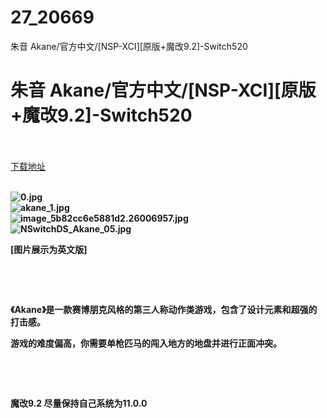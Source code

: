 # 27_20669
朱音 Akane/官方中文/[NSP-XCI][原版+魔改9.2]-Switch520
# 朱音 Akane/官方中文/[NSP-XCI][原版+魔改9.2]-Switch520
 <br/></br>
[下载地址](https://www.switch520.cc/article/20669 "下载地址")
<br/></br>

<p><strong><img title="0.jpg" src="https://www.switch520.cc/muke_img/2021_07_27_73abead2cedde.jpg" alt="0.jpg"></strong><br>
<strong><img title="akane_1.jpg" src="https://www.switch520.cc/muke_img/2021_07_27_e07d483e757fb.jpg" alt="akane_1.jpg"></strong><br>
<strong><img title="image_5b82cc6e5881d2.26006957.jpg" src="https://www.switch520.cc/muke_img/2021_07_27_9b8d4adbe0315.jpg" alt="image_5b82cc6e5881d2.26006957.jpg"></strong><br>
<strong><img title="NSwitchDS_Akane_05.jpg" src="https://www.switch520.cc/muke_img/2021_07_27_b4b2b71f49b42.jpg" alt="NSwitchDS_Akane_05.jpg">&nbsp;</strong></p>
<p><strong>[图片展示为英文版]</strong></p>
<p>&nbsp;</p>
<p>&nbsp;</p>
<p><strong>《Akane》是一款赛博朋克风格的第三人称动作类游戏，包含了设计元素和超强的打击感。</strong></p>
<p><strong>游戏的难度偏高，你需要单枪匹马的闯入地方的地盘并进行正面冲突。</strong></p>
<p>&nbsp;</p>
<p>&nbsp;</p>
<p><strong>魔改9.2 尽量保持自己系统为11.0.0</strong></p>

